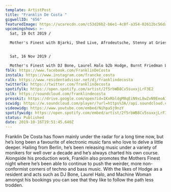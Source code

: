 ```yaml
---
template: ArtistPost
title: "Franklin De Costa "
gigwellID: "656"
featuredImage: https://ucarecdn.com/c53d26b2-b6e1-4c0f-a354-02612bc56da3/-/crop/1081x389/84,0/-/preview/
upcomingshows: >-
  Sat, 19 Oct 2019 /

  Mother's Finest with Bjarki, Shed Live, Afrodeutsche, Stenny at Griessmuehle, Berlin 


  Sat, 16 Nov 2019 /

  Mother's Finest with DJ Bone, Laurel Halo b2b Hodge, Burnt Friedman Live at Griessmuehle, Berlin
fblk: https://www.facebook.com/FranklinDeCosta
instalk: https://www.instagram.com/francke_costa
ralk: https://www.residentadvisor.net/dj/franklindecosta
twitterlk: https://twitter.com/franklindecosta
spotifylk: https://open.spotify.com/artist/2f5rbWB8Cv5suxxjLrF3E2
sclk: https://soundcloud.com/franklindecosta
presskit: https://drive.google.com/open?id=1KxRbldgM8qEiN9xL8wZvN9EeoA1JaPe8
scwidg: https://w.soundcloud.com/player/?url=https%3A//api.soundcloud.com/tracks/348827465&color=%23ff5500&auto_play=false&hide_related=false&show_comments=true&show_user=true&show_reposts=false&show_teaser=true&visual=true
videowidg: https://www.youtube.com/embed/Nihpa5j9nzY
spotifywidg: https://open.spotify.com/embed/artist/2f5rbWB8Cv5suxxjLrF3E2
status: Published
date: 2019-10-16T19:51:45.640Z
---
```

Franklin De Costa has flown mainly under the radar for a long time now, but he’s long been a favourite of electronic music fans who love to delve a little deeper. Hailing from Berlin, he’s been releasing music under a variety of monikers for well over a decade and he’s always charted his own course. Alongside his production work, Franklin also promotes the Mothers Finest night where he’s been able to continue to push the weirder, more non-conformist corners of techno and bass music. With the likes of Hodge as a resident and acts such as DJ Bone, Laurel Halo, and Machine Woman amongst his bookings you can see that they like to follow the path less trodden.
